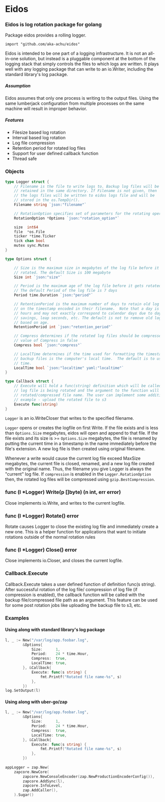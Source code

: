 # Eidos

### Eidos is log rotation package for golang

Package eidos provides a rolling logger.
```
import "github.com/aka-achu/eidos"
```

Eidos is intended to be one part of a logging infrastructure. It is not an all-in-one solution, but instead is a pluggable component at the bottom of the logging stack that simply controls the files to which logs are written. It plays well with any logging package that can write to an io.Writer, including the standard library's log package. 

##### Assumption
Eidos assumes that only one process is writing to the output files. Using the same lumberjack configuration from multiple processes on the same machine will result in improper behavior.

##### Features
  - Filesize based log rotation
  - Interval based log rotation
  - Log file compression
  - Retention period for rotated log files
  - Support for user defined callback function
  - Thread safe

### Objects

```go
type Logger struct {
	// Filename is the file to write logs to. Backup log files will be
	// retained in the same directory. If Filename is not given, then
	// the logs files will be written to eidos logs file and will be
	// stored in the os.TempDir().
	Filename string `json:"filename"`

	// RotationOption specifies set of parameters for the rotating operation.
	RotationOption *Options `json:"rotation_option"`

	size  int64
	file  *os.File
	ticker *time.Ticker
	tick chan bool
	mutex sync.Mutex
}

type Options struct {

	// Size is the maximum size in megabytes of the log file before it gets
	// rotated. The default Size is 100 megabyte
	Size int `json:"size"`

	// Period is the maximum age of the log file before it gets rotated.
	// The default Period of the log file is 7 days
	Period time.Duration `json:"period"`

	// RetentionPeriod is the maximum number of days to retain old log files based
	// on the timestamp encoded in their filename.  Note that a day is defined as 24
	// hours and may not exactly correspond to calendar days due to daylight
	// savings, leap seconds, etc. The default is not to remove old log files
	// based on age.
	RetentionPeriod int `json:"retention_period"`

	// Compress determines if the rotated log files should be compressed. The default
	// value of Compress in false
	Compress bool `json:"compress"`

	// LocalTime determines if the time used for formatting the timestamps in
	// backup files is the computer's local time.  The default is to use UTC
	// time.
	LocalTime bool `json:"localtime" yaml:"localtime"`
}

type Callback struct {
	// Execute will hold a func(string) definition which will be called when the
	// log file is being rotated and the argument to the function will be the
	// rotated/compressed file name. The user can implement some additional functionalities
	// example - upload the rotated file to s3
	Execute func(string)
}
```
```Logger``` is an io.WriteCloser that writes to the specified filename.

```Logger``` opens or creates the logfile on first Write. If the file exists and is less than ```Options.Size``` megabytes, eidos will open and append to that file. If the file exists and its size is >= ```Options.Size``` megabytes, the file is renamed by putting the current time in a timestamp in the name immediately before the file's extension. A new log file is then created using original filename.

Whenever a write would cause the current log file exceed MaxSize megabytes, the current file is closed, renamed, and a new log file created with the original name. Thus, the filename you give Logger is always the "current" log file. If ```compression``` is enabled in the ```Logger.RotationOption``` then, the rotated log files will be compressed using  ```gzip.BestCompression```.

### func (l *Logger) Write(p []byte) (n int, err error)
Close implements io.Write, and writes to the current logfile.

### func (l *Logger) Rotate() error
Rotate causes Logger to close the existing log file and immediately create a new one. This is a helper function for applications that want to initiate rotations outside of the normal rotation rules

### func (l *Logger) Close() error
Close implements io.Closer, and closes the current logfile.

### Callback.Execute
Callback.Execute takes a user defined function of definition func(s string). After successful rotation of the log file/ compression of log file (if compression is enabled), the callback function will be called with the backup file/compressed file path as an argument. This feature can be used for some post rotation jobs like uploading the backup file to s3, etc.


### Examples
#### Using along with standard library's log package
```go
l, _ := New("/var/log/app.foobar.log",
		&Options{
			Size:      1,
			Period:    24 * time.Hour,
			Compress:  true,
			LocalTime: true,
		}, &Callback{
			Execute: func(s string) {
				fmt.Printf("Rotated file name-%s", s)
			},
		})
log.SetOutput(l)
```

#### Using along with uber-go/zap
```go
l, _ := New("/var/log/app.foobar.log",
		&Options{
			Size:      1,
			Period:    24 * time.Hour,
			Compress:  true,
			LocalTime: true,
		}, &Callback{
			Execute: func(s string) {
				fmt.Printf("Rotated file name-%s", s)
			},
		})
		
appLogger = zap.New(
    zapcore.NewCore(
        zapcore.NewConsoleEncoder(zap.NewProductionEncoderConfig()),
        zapcore.AddSync(l),
        zapcore.InfoLevel,
        zap.AddCaller(),
    ).Sugar()
```




